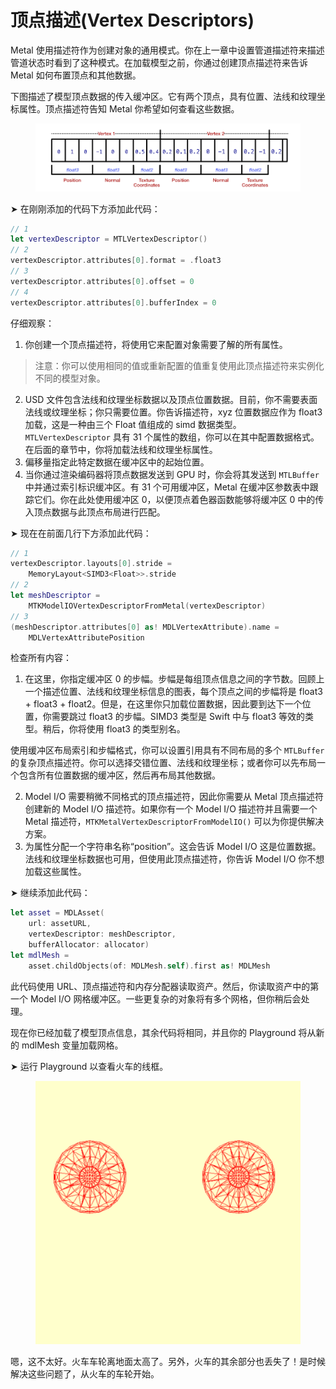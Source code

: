 # 顶点描述(Vertex Descriptors)

Metal 使用描述符作为创建对象的通用模式。你在上一章中设置管道描述符来描述管道状态时看到了这种模式。在加载模型之前，你通过创建顶点描述符来告诉 Metal 如何布置顶点和其他数据。

下图描述了模型顶点数据的传入缓冲区。它有两个顶点，具有位置、法线和纹理坐标属性。顶点描述符告知 Metal 你希望如何查看这些数据。

<figure><img src="../../.gitbook/assets/1_2_vertex_descriptors.png" alt=""><figcaption></figcaption></figure>

➤ 在刚刚添加的代码下方添加此代码：

```swift
// 1
let vertexDescriptor = MTLVertexDescriptor()
// 2
vertexDescriptor.attributes[0].format = .float3
// 3
vertexDescriptor.attributes[0].offset = 0
// 4
vertexDescriptor.attributes[0].bufferIndex = 0
```

仔细观察：

1. 你创建一个顶点描述符，将使用它来配置对象需要了解的所有属性。

> 注意：你可以使用相同的值或重新配置的值重复使用此顶点描述符来实例化不同的模型对象。

2. USD 文件包含法线和纹理坐标数据以及顶点位置数据。目前，你不需要表面法线或纹理坐标；你只需要位置。你告诉描述符，xyz 位置数据应作为 float3 加载，这是一种由三个 Float 值组成的 simd 数据类型。`MTLVertexDescriptor` 具有 31 个属性的数组，你可以在其中配置数据格式。在后面的章节中，你将加载法线和纹理坐标属性。
3. 偏移量指定此特定数据在缓冲区中的起始位置。
4. 当你通过渲染编码器将顶点数据发送到 GPU 时，你会将其发送到 `MTLBuffer` 中并通过索引标识缓冲区。有 31 个可用缓冲区，Metal 在缓冲区参数表中跟踪它们。你在此处使用缓冲区 0，以便顶点着色器函数能够将缓冲区 0 中的传入顶点数据与此顶点布局进行匹配。

➤ 现在在前面几行下方添加此代码：

```swift
// 1
vertexDescriptor.layouts[0].stride =
    MemoryLayout<SIMD3<Float>>.stride
// 2
let meshDescriptor =
    MTKModelIOVertexDescriptorFromMetal(vertexDescriptor)
// 3
(meshDescriptor.attributes[0] as! MDLVertexAttribute).name =
    MDLVertexAttributePosition
```

检查所有内容：

1. 在这里，你指定缓冲区 0 的步幅。步幅是每组顶点信息之间的字节数。回顾上一个描述位置、法线和纹理坐标信息的图表，每个顶点之间的步幅将是 float3 + float3 + float2。但是，在这里你只加载位置数据，因此要到达下一个位置，你需要跳过 float3 的步幅。SIMD3 类型是 Swift 中与 float3 等效的类型。稍后，你将使用 float3 的类型别名。

使用缓冲区布局索引和步幅格式，你可以设置引用具有不同布局的多个 `MTLBuffer` 的复杂顶点描述符。你可以选择交错位置、法线和纹理坐标；或者你可以先布局一个包含所有位置数据的缓冲区，然后再布局其他数据。

2. Model I/O 需要稍微不同格式的顶点描述符，因此你需要从 Metal 顶点描述符创建新的 Model I/O 描述符。如果你有一个 Model I/O 描述符并且需要一个 Metal 描述符，`MTKMetalVertexDescriptorFromModelIO()` 可以为你提供解决方案。
3. 为属性分配一个字符串名称“position”。这会告诉 Model I/O 这是位置数据。法线和纹理坐标数据也可用，但使用此顶点描述符，你告诉 Model I/O 你不想加载这些属性。

➤ 继续添加此代码：

```swift
let asset = MDLAsset(
    url: assetURL,
    vertexDescriptor: meshDescriptor,
    bufferAllocator: allocator)
let mdlMesh =
    asset.childObjects(of: MDLMesh.self).first as! MDLMesh
```

此代码使用 URL、顶点描述符和内存分配器读取资产。然后，你读取资产中的第一个 Model I/O 网格缓冲区。一些更复杂的对象将有多个网格，但你稍后会处理。

现在你已经加载了模型顶点信息，其余代码将相同，并且你的 Playground 将从新的 mdlMesh 变量加载网格。

➤ 运行 Playground 以查看火车的线框。

<figure><img src="../../.gitbook/assets/1_2_wheel.png" alt=""><figcaption></figcaption></figure>

嗯，这不太好。火车车轮离地面太高了。另外，火车的其余部分也丢失了！是时候解决这些问题了，从火车的车轮开始。

